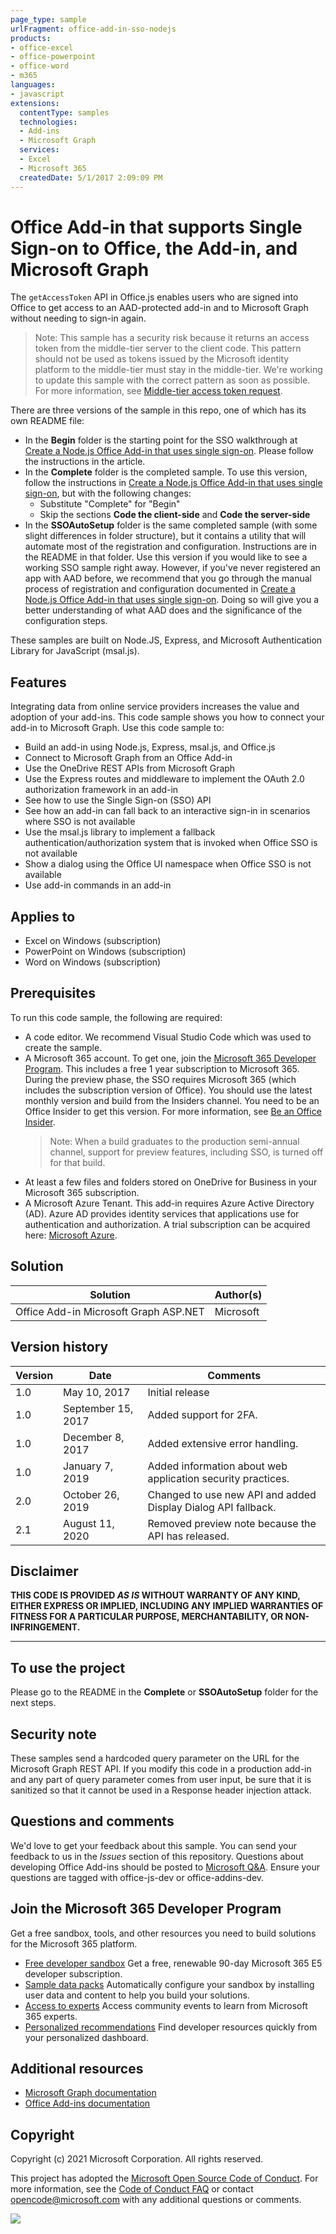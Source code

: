 ```yaml
---
page_type: sample
urlFragment: office-add-in-sso-nodejs
products:
- office-excel
- office-powerpoint
- office-word
- m365
languages:
- javascript
extensions:
  contentType: samples
  technologies:
  - Add-ins
  - Microsoft Graph
  services:
  - Excel
  - Microsoft 365
  createdDate: 5/1/2017 2:09:09 PM
---
```

# Office Add-in that supports Single Sign-on to Office, the Add-in, and Microsoft Graph

The `getAccessToken` API in Office.js enables users who are signed into Office to get access to an AAD-protected add-in and to Microsoft Graph without needing to sign-in again. 

> Note: This sample has a security risk because it returns an access token from the middle-tier server to the client code. This pattern should not be used as tokens issued by the Microsoft identity platform to the middle-tier must stay in the middle-tier. We're working to update this sample with the correct pattern as soon as possible. For more information, see [Middle-tier access token request](https://docs.microsoft.com/azure/active-directory/develop/v2-oauth2-on-behalf-of-flow#middle-tier-access-token-request).

There are three versions of the sample in this repo, one of which has its own README file:

- In the **Begin** folder is the starting point for the SSO walkthrough at [Create a Node.js Office Add-in that uses single sign-on](https://docs.microsoft.com/office/dev/add-ins/develop/create-sso-office-add-ins-nodejs). Please follow the instructions in the article.
- In the **Complete** folder is the completed sample. To use this version, follow the instructions in [Create a Node.js Office Add-in that uses single sign-on](https://docs.microsoft.com/office/dev/add-ins/develop/create-sso-office-add-ins-nodejs), but with the following changes:
    - Substitute "Complete" for "Begin"
    - Skip the sections **Code the client-side** and **Code the server-side**
- In the **SSOAutoSetup** folder is the same completed sample (with some slight differences in folder structure), but it contains a utility that will automate most of the registration and configuration. Instructions are in the README in that folder. Use this version if you would like to see a working SSO sample right away. However, if you've never registered an app with AAD before, we recommend that you go through the manual process of registration and configuration documented in [Create a Node.js Office Add-in that uses single sign-on](https://docs.microsoft.com/office/dev/add-ins/develop/create-sso-office-add-ins-nodejs). Doing so will give you a better understanding of what AAD does and the significance of the configuration steps.

These samples are built on Node.JS, Express, and Microsoft Authentication Library for JavaScript (msal.js). 

## Features

Integrating data from online service providers increases the value and adoption of your add-ins. This code sample shows you how to connect your add-in to Microsoft Graph. Use this code sample to:

* Build an add-in using Node.js, Express, msal.js, and Office.js
* Connect to Microsoft Graph from an Office Add-in
* Use the OneDrive REST APIs from Microsoft Graph
* Use the Express routes and middleware to implement the OAuth 2.0 authorization framework in an add-in
* See how to use the Single Sign-on (SSO) API
* See how an add-in can fall back to an interactive sign-in in scenarios where SSO is not available
* Use the msal.js library to implement a fallback authentication/authorization system that is invoked when Office SSO is not available
* Show a dialog using the Office UI namespace when Office SSO is not available
* Use add-in commands in an add-in

## Applies to

- Excel on Windows (subscription)
- PowerPoint on Windows (subscription)
- Word on Windows (subscription)

## Prerequisites

To run this code sample, the following are required:

* A code editor. We recommend Visual Studio Code which was used to create the sample.
* A Microsoft 365 account. To get one, join the [Microsoft 365 Developer Program](https://aka.ms/devprogramsignup). This includes a free 1 year subscription to Microsoft 365. During the preview phase, the SSO requires Microsoft 365 (which includes the subscription version of Office). You should use the latest monthly version and build from the Insiders channel. You need to be an Office Insider to get this version. For more information, see [Be an Office Insider](https://products.office.com/office-insider?tab=tab-1). 
    > Note: When a build graduates to the production semi-annual channel, support for preview features, including SSO, is turned off for that build.
* At least a few files and folders stored on OneDrive for Business in your Microsoft 365 subscription.
* A Microsoft Azure Tenant. This add-in requires Azure Active Directory (AD). Azure AD provides identity services that applications use for authentication and authorization. A trial subscription can be acquired here: [Microsoft Azure](https://account.windowsazure.com/SignUp).

## Solution

Solution | Author(s)
---------|----------
Office Add-in Microsoft Graph ASP.NET | Microsoft

## Version history

Version  | Date | Comments
---------| -----| --------
1.0 | May 10, 2017| Initial release
1.0 | September 15, 2017 | Added support for 2FA.
1.0 | December 8, 2017 | Added extensive error handling.
1.0 | January 7, 2019 | Added information about web application security practices.
2.0 | October 26, 2019 | Changed to use new API and added Display Dialog API fallback.
2.1 | August 11, 2020 | Removed preview note because the API has released.

## Disclaimer

**THIS CODE IS PROVIDED *AS IS* WITHOUT WARRANTY OF ANY KIND, EITHER EXPRESS OR IMPLIED, INCLUDING ANY IMPLIED WARRANTIES OF FITNESS FOR A PARTICULAR PURPOSE, MERCHANTABILITY, OR NON-INFRINGEMENT.**

----------

## To use the project

Please go to the README in the **Complete** or **SSOAutoSetup** folder for the next steps.

## Security note

These samples send a hardcoded query parameter on the URL for the Microsoft Graph REST API. If you modify this code in a production add-in and any part of query parameter comes from user input, be sure that it is sanitized so that it cannot be used in a Response header injection attack.

## Questions and comments

We'd love to get your feedback about this sample. You can send your feedback to us in the *Issues* section of this repository.
Questions about developing Office Add-ins should be posted to [Microsoft Q&A](https://docs.microsoft.com/answers/topics/office-addins-dev.html). Ensure your questions are tagged with office-js-dev or office-addins-dev.

## Join the Microsoft 365 Developer Program
Get a free sandbox, tools, and other resources you need to build solutions for the Microsoft 365 platform.
- [Free developer sandbox](https://developer.microsoft.com/microsoft-365/dev-program#Subscription) Get a free, renewable 90-day Microsoft 365 E5 developer subscription.
- [Sample data packs](https://developer.microsoft.com/microsoft-365/dev-program#Sample) Automatically configure your sandbox by installing user data and content to help you build your solutions.
- [Access to experts](https://developer.microsoft.com/microsoft-365/dev-program#Experts) Access community events to learn from Microsoft 365 experts.
- [Personalized recommendations](https://developer.microsoft.com/microsoft-365/dev-program#Recommendations) Find developer resources quickly from your personalized dashboard.

## Additional resources

* [Microsoft Graph documentation](https://docs.microsoft.com/graph/)
* [Office Add-ins documentation](https://docs.microsoft.com/office/dev/add-ins/overview/office-add-ins)

## Copyright

Copyright (c) 2021 Microsoft Corporation. All rights reserved.

This project has adopted the [Microsoft Open Source Code of Conduct](https://opensource.microsoft.com/codeofconduct/). For more information, see the [Code of Conduct FAQ](https://opensource.microsoft.com/codeofconduct/faq/) or contact [opencode@microsoft.com](mailto:opencode@microsoft.com) with any additional questions or comments.

<img src="https://pnptelemetry.azurewebsites.net/pnp-officeaddins/auth/Office-Add-in-NodeJS-SSO" />
